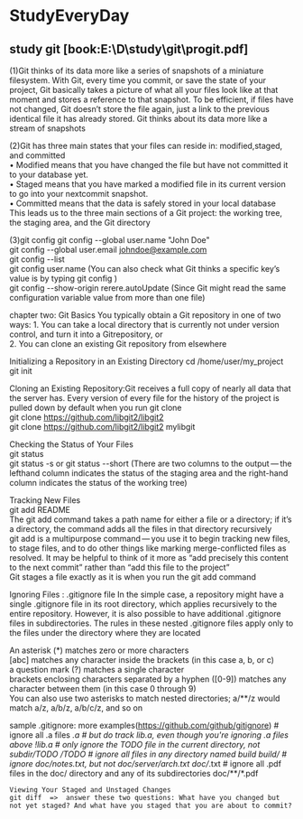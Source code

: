 ﻿# StudyEveryDay

##         ****study git****       [book:E:\D\study\git\progit.pdf]
(1)Git thinks of its data more like a series of
snapshots of a miniature filesystem. With Git, every time you commit, or save the state of your
project, Git basically takes a picture of what all your files look like at that moment and stores a
reference to that snapshot. To be efficient, if files have not changed, Git doesn’t store the file again,
just a link to the previous identical file it has already stored. Git thinks about its data more like a
stream of snapshots

(2)Git has three main states that your files can reside in: modified,staged, and committed  
• Modified means that you have changed the file but have not committed it to your database yet.   
• Staged means that you have marked a modified file in its current version to go into your nextcommit snapshot.    
• Committed means that the data is safely stored in your local database   
This leads us to the three main sections of a Git project: the working tree, the staging area, and the Git directory   

(3)git config
git config --global user.name "John Doe"   
git config --global user.email johndoe@example.com   
git config --list    
git config user.name     (You can also check what Git thinks a specific key’s value is by typing git config <key>)    
git config --show-origin rerere.autoUpdate     (Since Git might read the same configuration variable value from more than one file)

chapter two: Git Basics
   You typically obtain a Git repository in one of two ways:
       1. You can take a local directory that is currently not under version control, and turn it into a Gitrepository, or  
       2. You can clone an existing Git repository from elsewhere  

   Initializing a Repository in an Existing Directory 
   cd /home/user/my_project
   git init

   Cloning an Existing Repository:Git receives a full copy of nearly all data that the server has. Every version of every file for the history of the project is pulled down by default when you run git clone   
   git clone https://github.com/libgit2/libgit2  
   git clone https://github.com/libgit2/libgit2 mylibgit

   Checking the Status of Your Files   
   git status   
   git status -s or git status --short   (There are two columns to the output — the lefthand column indicates the status of the staging area and the right-hand column indicates the status of the working tree)   

   Tracking New Files  
   git add README   
   The git add command takes a path name for either a file or a directory; if it’s a directory, the command adds all the files in that directory recursively  
   git add is a multipurpose command — you use it to begin tracking new files, to stage files, and to do other things like marking merge-conflicted files as resolved. It may be helpful to think of it more as “add precisely this content to the next commit” rather than “add this file to the project”    
   Git stages a file exactly as it is when you run the git add command   


   Ignoring Files : .gitignore file
   In the simple case, a repository might have a single .gitignore file in its root
	directory, which applies recursively to the entire repository. However, it is also
	possible to have additional .gitignore files in subdirectories. The rules in these
	nested .gitignore files apply only to the files under the directory where they are
	located
   
   
    
   An asterisk (*) matches zero or more characters   
   [abc] matches any character inside the brackets (in this case a, b, or c)   
   a question mark (?) matches a single character  
   brackets enclosing characters separated by a hyphen ([0-9]) matches any character between them (in this case 0 through 9)  
   You can also use two asterisks to match nested directories; a/**/z would match a/z, a/b/z, a/b/c/z, and so on  

   sample .gitignore:  more examples(https://github.com/github/gitignore)
    # ignore all .a files
	*.a
	# but do track lib.a, even though you're ignoring .a files above
	!lib.a
	# only ignore the TODO file in the current directory, not subdir/TODO
	/TODO
	# ignore all files in any directory named build
	build/
	# ignore doc/notes.txt, but not doc/server/arch.txt
	doc/*.txt
	# ignore all .pdf files in the doc/ directory and any of its subdirectories
	doc/**/*.pdf


	Viewing Your Staged and Unstaged Changes
	git diff  =>  answer these two questions: What have you changed but not yet staged? And what have you staged that you are about to commit? 
